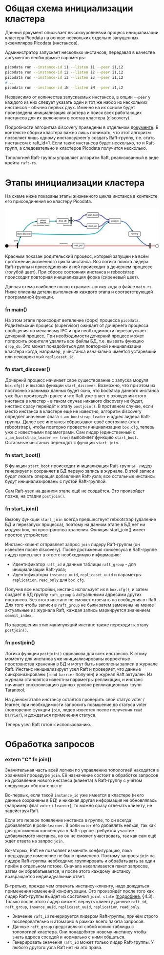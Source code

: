 # Общая схема инициализации кластера
Данный документ описывает высокоуровневый процесс инициализации кластера Picodata на основе нескольких отдельно запущенных экземпляров Picodata (инстансов).

Администратор запускает несколько инстансов, передавая в качестве аргументов необходимые параметры:

```sh
picodata run --instance-id i1 --listen i1 --peer i1,i2
picodata run --instance-id i2 --listen i2 --peer i1,i2
picodata run --instance-id i3 --listen i3 --peer i1,i2
# ...
picodata run --instance-id iN --listen iN --peer i1,i2
```

Независимо от количества запускаемых инстансов, в опции `--peer` у каждого из них следует указать один и тот же набор из нескольких инстансов - обычно первых двух. Именно на их основе будет произведена инициализация кластера и поиск всех работающих инстансов для их включения в состав кластера (discovery).

Подробности алгоритма discovery приведены в отдельном [документе](discover.md). В контексте сборки кластера важно лишь понимать, что этот алгоритм позволяет лишь одному инстансу/peer'у создать Raft-группу, т.е. стать инстансом с raft_id=1. Если таких инстансов будет несколько, то и Raft-групп, а следовательно и кластеров Picodata получится несколько.

Топологией Raft-группы управляет алгоритм Raft, реализованный в виде крейта `raft-rs`.

# Этапы инициализации кластера
На схеме ниже показаны этапы жизненного цикла инстанса в контексте его присоединения ко кластеру Picodata.

![main.rs](clustering_curves.svg "main.rs control flow")

Красным показан родительский процесс, который запущен на всём протяжении жизненного цикла инстанса. Вся логика поиска лидера Raft-группы и присоединения к ней происходит в дочернем процессе (голубой цвет). При сбросе состояния инстанса и rebootstrap происходит повторная инициализация форка (сиреневый цвет).

Данная схема наиболее полно отражает логику кода в файле `main.rs`. Ниже описаны детали выполнения каждого этапа и соответствующей программной функции.

### fn main()

На этом этапе происходит ветвление (форк) процесса `picodata`. Родительский процесс (supervisor) ожидает от дочернего процесса сообщения по механизму IPC и при необходимости перезапускает дочерний процесс. При необходимости дочерний процесс может попросить родителя удалить все файлы БД, т.е. вызвать функцию `drop_db`. Это может понадобиться для повторной инициализации кластера когда, например, у инстанса изначально имеется устаревший или некорректный `replicaset_id`.

### fn start_discover()

Дочерний процесс начинает своё существование с запуска модуля `box.cfg()` и вызова функции `start_discover`. Возможно, что при этом из постоянно хранимых данных будет ясно, что bootstrap данного инстанса уже был произведён ранее и что Raft уже знает о вхождении этого инстанса в кластер - в таком случае никакого discovery не будет, инстанс сразу перейдёт к этапу `postjoin()`. В противном случае, если место инстанса в кластере ещё не известно, алгоритм discovery опредяет значение флага `i_am_bootstrap_leader` и адрес лидера Raft-группы. Далее все инстансы сбрасывают своё состояние (этап rebootstrap), чтобы повторно провести инициализацию `box.cfg`, теперь уже с известными параметрами. Сам лидер (единственный с `i_am_bootstrap_leader == true`) выполняет функцию `start_boot`. Остальные инстансы переходят к функции `start_join`.

### fn start_boot()

В функции `start_boot` происходит инициализация Raft-группы - лидер генерирует и сохраняет в БД первую запись в журнале. В этой записи будет лежать операция добавления Raft-узла; все остальные инстансы будут инициализированы с пустой Raft-группой.

Сам Raft-узел на данном этапе ещё не создаётся. Это произойдет позже, на стадии `postjoin()`.

### fn start_join()

Вызову функции `start_join` всегда предшествует rebootstrap (удаление БД и перезапуск процесса), поэтому на данном этапе в БД нет ни модуля box, ни пространства хранения. Функция start_join() имеет простое устройство:

Инстанс-клиент отправляет запрос `join` лидеру Raft-группы (он известен после discovery). После достижения консенсуса в Raft-группе лидер присылает в ответе необходимую информацию:
- Идентификатор `raft_id` и данные таблицы `raft_group` - для инициализации Raft-узла;
- Идентификаторы  `instance_uuid`, `replicaset_uuid` и параметры `replication`, `read_only` для `box.cfg`.

Получив все настройки, инстанс использует их в `box.cfg()`, и затем создает в БД группу `raft_group` с актуальными адресами других инстансов. Без этого инстанс не сможет отвечать на  сообщения от Raft. Для того чтобы записи в `raft_group` не были затем заменены на менее актуальные из журнала Raft, каждая запись маркируется значением `commit_index`.

По завершении этих манипуляций инстанс также переходит к этапу `postjoin()`.

### fn postjoin()

Логика функции `postjoin()` одинакова для всех инстансов. К этому моменту для инстанса уже инициализированы корректные пространства хранения в БД и могут быть накоплены записи в журнале Raft. Инстанс инициализирует узел Raft и проверяет, что данные синхронизированы (`read barrier` получен) и журнал Raft актуален. Из журнала становятся известны параметры репликации, и инстанс начинает синхронизацию данных уровне репликационных групп Tarantool.

На данном этапе инстансу остаётся проверить свой статус voter / learner, при необходимости запросить повышение до статуса voter (повторение функции `join`, лидер известен после получения `read barrier`), и дождаться применения статуса.

Теперь узел Raft готов к использованию.

# Обработка запросов

### extern "C" fn join()

Значительная часть всей логики по управлению топологией находится в хранимой процедуре `join`. Её назначение состоит в обработке запросов на добавление нового инстанса (клиента) в Raft-группу с учётом следующих обстоятельств:

Во-первых, если такой `instance_id` уже имеется в кластере (и его данные сохранены в БД) и никакая другая информация не обновлялась (например флаг `voter` / `learner`), то можно сразу отвечать клиенту, не задействуя Raft.

Если это первое появление инстанса в группе, то он всегда добавляется в роли `learner`. В роли `voter` его добавлять нельзя, так как для достижения консенсуса в Raft-группе требуется участие добавляемого инстанса, но он не сможет участвовать, так как сам ещё ждёт ответа на запрос `join`.

Во-вторых, Raft не позволяет изменять конфигурацию, пока предыдущее изменение не было применено. Поэтому запросы `join` на лидере Raft-группы необходимо группировать и обрабатывать за один приём в отдельном потоке. Сначала накапливается пакет запросов, затем он обрабатывается, и после этого каждому инстансу возвращается индивидуальный ответ.

В-третьих, прежде чем отвечать инстансу-клиенту, надо дождаться применения изменений конфигурации. Это произойдёт после того как лидер Raft-группы выйдет из состояния `joint state` ([подробнее](https://web.stanford.edu/~ouster/cgi-bin/papers/OngaroPhD.pdf), §4.3). Только после этого лидер сможет вернуть клиенту данные `raft_id`, `raft_group`, `insance_uuid`, `replicaset_uuid`, `replication`, `read_only`.

- Значение `raft_id` генерируется лидером Raft-группы, причём строго последовательно и атомарно в рамках всего пакета запросов.
- Данные `raft_group` представляют собой копию таблицы с топологией кластера. Они понадобятся новому инстансу чтобы знать адреса соседей и нормально с ними общаться.
- Генерировать значения `raft_id` может только лидер Raft-группы. У любого другого узла Raft нет на это права.
